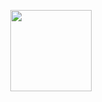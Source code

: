 <p align="center">
    <img src="https://api.shippable.com/projects/58a8bd04044ca00f00e9cef1/badge?branch=master"
         height="130">
</p>
